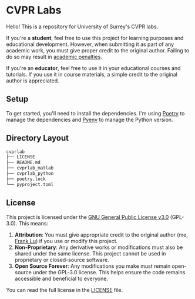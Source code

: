 # CVPR Labs
Hello! This is a repository for University of Surrey's CVPR labs.

If you're a **student**, feel free to use this project for learning purposes and educational development. However, when submitting it as part of any academic work, you must give proper credit to the original author. Failing to do so may result in [academic penalties](https://www.surrey.ac.uk/office-student-complaints-appeals-and-regulation/academic-misconduct-and-appeals).

If you're an **educator**, feel free to use it in your educational courses and tutorials. If you use it in course materials, a simple credit to the original author is appreciated.

## Setup
To get started, you'll need to install the dependencies. I'm using [Poetry](https://python-poetry.org/) to manage the dependencies and [Pyenv](https://github.com/pyenv/pyenv) to manage the Python version.

## Directory Layout
```bash
cvprlab
├── LICENSE
├── README.md
├── cvprlab_matlab
├── cvprlab_python
├── poetry.lock
└── pyproject.toml
```

## License
This project is licensed under the [GNU General Public License v3.0](https://www.gnu.org/licenses/gpl-3.0.en.html) (GPL-3.0). This means:
1.	**Attribution**: You must give appropriate credit to the original author (me, [Frank Lu](https://frankcholula.notion.site/)) if you use or modify this project.
2.	**Non-Proprietary**: Any derivative works or modifications must also be shared under the same license. This project cannot be used in proprietary or closed-source software.
3.	**Open Source Forever**: Any modifications you make must remain open-source under the GPL-3.0 license. This helps ensure the code remains accessible and beneficial to everyone.

You can read the full license in the [LICENSE](LICENSE) file.